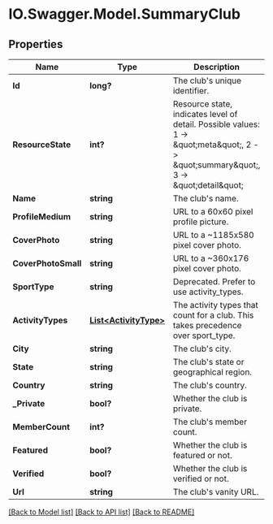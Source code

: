 # IO.Swagger.Model.SummaryClub
## Properties

Name | Type | Description | Notes
------------ | ------------- | ------------- | -------------
**Id** | **long?** | The club&#x27;s unique identifier. | [optional] 
**ResourceState** | **int?** | Resource state, indicates level of detail. Possible values: 1 -&gt; \&quot;meta\&quot;, 2 -&gt; \&quot;summary\&quot;, 3 -&gt; \&quot;detail\&quot; | [optional] 
**Name** | **string** | The club&#x27;s name. | [optional] 
**ProfileMedium** | **string** | URL to a 60x60 pixel profile picture. | [optional] 
**CoverPhoto** | **string** | URL to a ~1185x580 pixel cover photo. | [optional] 
**CoverPhotoSmall** | **string** | URL to a ~360x176  pixel cover photo. | [optional] 
**SportType** | **string** | Deprecated. Prefer to use activity_types. | [optional] 
**ActivityTypes** | [**List&lt;ActivityType&gt;**](ActivityType.md) | The activity types that count for a club. This takes precedence over sport_type. | [optional] 
**City** | **string** | The club&#x27;s city. | [optional] 
**State** | **string** | The club&#x27;s state or geographical region. | [optional] 
**Country** | **string** | The club&#x27;s country. | [optional] 
**_Private** | **bool?** | Whether the club is private. | [optional] 
**MemberCount** | **int?** | The club&#x27;s member count. | [optional] 
**Featured** | **bool?** | Whether the club is featured or not. | [optional] 
**Verified** | **bool?** | Whether the club is verified or not. | [optional] 
**Url** | **string** | The club&#x27;s vanity URL. | [optional] 

[[Back to Model list]](../README.md#documentation-for-models) [[Back to API list]](../README.md#documentation-for-api-endpoints) [[Back to README]](../README.md)

